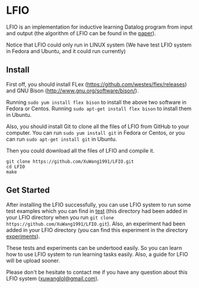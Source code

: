# LFIO
LFIO is an implementation for inductive learning Datalog program from input and output (the algorithm of LFIO can be found in the [paper](http://ilp16.doc.ic.ac.uk/program/presentation_pdfs/5)).

Notice that LFIO could only run in LINUX system (We have test LFIO system in Fedora and Ubuntu, and it could run currently)

## Install
First off, you should install FLex (https://github.com/westes/flex/releases) and GNU Bison (http://www.gnu.org/software/bison/).
 
Running ```sudo yum install flex bison``` to install the above two software in Fedora or Centos. Running ```sudo apt-get install flex bison``` to install them in Ubuntu.

Also, you should install Git to clone all the files of LFIO from GitHub to your computer. You can run ```sudo yum install git``` in Fedora or Centos, or you can run ```sudo apt-get install git``` in Ubuntu. 

Then you could download all the files of LFIO and compile it.

```
git clone https://github.com/XuWang1991/LFIO.git
cd LFIO
make
```

## Get Started

After installing the LFIO successfully, you can use LFIO system to run some test examples which you can find in [test](https://github.com/XuWang1991/LFIO/tree/master/test) (this directory had been added in your LFIO directory when you run ```git clone https://github.com/XuWang1991/LFIO.git```). Also, an experiment had been added in your LFIO directory (you can find this experiment in the directory [experiments](https://github.com/XuWang1991/LFIO/tree/master/experiments)).

These tests and experiments can be undertood easily. So you can learn how to use LFIO system to run learning tasks easily. Also, a guide for LFIO will be upload sooner.

Please don't be hesitate to contact me if you have any question about this LFIO system ([xuwanglol@gmail.com](mailto:xuwanglol@gmail.com)).
